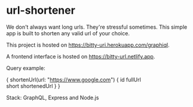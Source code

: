 # url-shortener
We don't always want long urls. They're stressful sometimes. This simple app is built to shorten any valid url of your choice.

This project is hosted on https://bitty-uri.herokuapp.com/graphiql.

A frontend interface is hosted on https://bitty-url.netlify.app.

Query example:

{
  shortenUrl(url: "https://www.google.com") {
    id
    fullUrl                                       
    short
    shortenedUrl
  }
}

Stack: GraphQL, Express and Node.js
